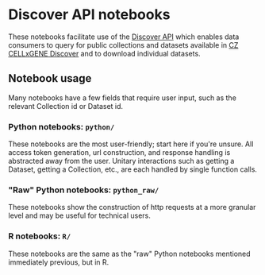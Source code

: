 # Discover API notebooks

These notebooks facilitate use of the [Discover API](https://api.cellxgene.cziscience.com/curation/ui/#/) which enables 
data consumers to query for public collections and datasets available in 
[CZ CELLxGENE Discover](https://cellxgene.cziscience.com/) and to download individual datasets.

## Notebook usage

Many notebooks have a few fields that require user input, such as the relevant Collection id or Dataset id.

### Python notebooks: `python/`

These notebooks are the most user-friendly; start here if you're unsure. All access token generation, url construction, and response 
handling is abstracted away from the user. Unitary interactions such as getting a Dataset, getting   a Collection, etc., 
are each handled by single function calls.

### "Raw" Python notebooks: `python_raw/`

These notebooks show the construction of http requests at a more granular level and may be useful for technical
users.

### R notebooks: `R/`

These notebooks are the same as the "raw" Python notebooks mentioned immediately previous, but in R.
